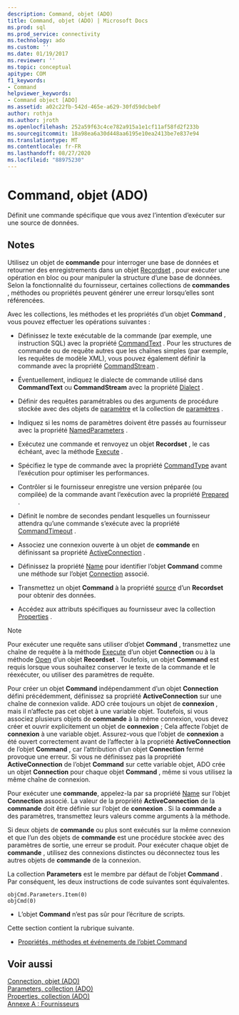 ```yaml
---
description: Command, objet (ADO)
title: Command, objet (ADO) | Microsoft Docs
ms.prod: sql
ms.prod_service: connectivity
ms.technology: ado
ms.custom: ''
ms.date: 01/19/2017
ms.reviewer: ''
ms.topic: conceptual
apitype: COM
f1_keywords:
- Command
helpviewer_keywords:
- Command object [ADO]
ms.assetid: a02c22fb-542d-465e-a629-30fd59dcbebf
author: rothja
ms.author: jroth
ms.openlocfilehash: 252a59f63c4ce782a915a1e1cf11af58fd2f233b
ms.sourcegitcommit: 18a98ea6a30d448aa6195e10ea2413be7e837e94
ms.translationtype: MT
ms.contentlocale: fr-FR
ms.lasthandoff: 08/27/2020
ms.locfileid: "88975230"
---
```

# <a name="command-object-ado"></a>Command, objet (ADO)
Définit une commande spécifique que vous avez l’intention d’exécuter sur une source de données.  
  
## <a name="remarks"></a>Notes  
 Utilisez un objet de **commande** pour interroger une base de données et retourner des enregistrements dans un objet [Recordset](./recordset-object-ado.md) , pour exécuter une opération en bloc ou pour manipuler la structure d’une base de données. Selon la fonctionnalité du fournisseur, certaines collections de **commandes** , méthodes ou propriétés peuvent générer une erreur lorsqu’elles sont référencées.  
  
 Avec les collections, les méthodes et les propriétés d’un objet **Command** , vous pouvez effectuer les opérations suivantes :  
  
-   Définissez le texte exécutable de la commande (par exemple, une instruction SQL) avec la propriété [CommandText](./commandtext-property-ado.md) . Pour les structures de commande ou de requête autres que les chaînes simples (par exemple, les requêtes de modèle XML), vous pouvez également définir la commande avec la propriété [CommandStream](./commandstream-property-ado.md) .  
  
-   Éventuellement, indiquez le dialecte de commande utilisé dans **CommandText** ou **CommandStream** avec la propriété [Dialect](./dialect-property.md) .  
  
-   Définir des requêtes paramétrables ou des arguments de procédure stockée avec des objets de [paramètre](./parameter-object.md) et la collection de [paramètres](./parameters-collection-ado.md) .  
  
-   Indiquez si les noms de paramètres doivent être passés au fournisseur avec la propriété [NamedParameters](./namedparameters-property-ado.md) .  
  
-   Exécutez une commande et renvoyez un objet **Recordset** , le cas échéant, avec la méthode [Execute](./execute-method-ado-command.md) .  
  
-   Spécifiez le type de commande avec la propriété [CommandType](./commandtype-property-ado.md) avant l’exécution pour optimiser les performances.  
  
-   Contrôler si le fournisseur enregistre une version préparée (ou compilée) de la commande avant l’exécution avec la propriété [Prepared](./prepared-property-ado.md) .  
  
-   Définit le nombre de secondes pendant lesquelles un fournisseur attendra qu’une commande s’exécute avec la propriété [CommandTimeout](./commandtimeout-property-ado.md) .  
  
-   Associez une connexion ouverte à un objet de **commande** en définissant sa propriété [ActiveConnection](./activeconnection-property-ado.md) .  
  
-   Définissez la propriété [Name](./name-property-ado.md) pour identifier l’objet **Command** comme une méthode sur l’objet [Connection](./connection-object-ado.md) associé.  
  
-   Transmettez un objet **Command** à la propriété [source](./source-property-ado-recordset.md) d’un **Recordset** pour obtenir des données.  
  
-   Accédez aux attributs spécifiques au fournisseur avec la collection [Properties](./properties-collection-ado.md) .  
  
> [!NOTE]
>  Pour exécuter une requête sans utiliser d’objet **Command** , transmettez une chaîne de requête à la méthode [Execute](./execute-method-ado-connection.md) d’un objet **Connection** ou à la méthode [Open](./open-method-ado-recordset.md) d’un objet **Recordset** . Toutefois, un objet **Command** est requis lorsque vous souhaitez conserver le texte de la commande et le réexécuter, ou utiliser des paramètres de requête.  
  
 Pour créer un objet **Command** indépendamment d’un objet **Connection** défini précédemment, définissez sa propriété **ActiveConnection** sur une chaîne de connexion valide. ADO crée toujours un objet de **connexion** , mais il n’affecte pas cet objet à une variable objet. Toutefois, si vous associez plusieurs objets de **commande** à la même connexion, vous devez créer et ouvrir explicitement un objet de **connexion** ; Cela affecte l’objet de **connexion** à une variable objet. Assurez-vous que l’objet de **connexion** a été ouvert correctement avant de l’affecter à la propriété **ActiveConnection** de l’objet **Command** , car l’attribution d’un objet **Connection** fermé provoque une erreur. Si vous ne définissez pas la propriété **ActiveConnection** de l’objet **Command** sur cette variable objet, ADO crée un objet **Connection** pour chaque objet **Command** , même si vous utilisez la même chaîne de connexion.  
  
 Pour exécuter une **commande**, appelez-la par sa propriété [Name](./name-property-ado.md) sur l’objet **Connection** associé. La valeur de la propriété **ActiveConnection** de la **commande** doit être définie sur l’objet de **connexion** . Si la **commande** a des paramètres, transmettez leurs valeurs comme arguments à la méthode.  
  
 Si deux objets de **commande** ou plus sont exécutés sur la même connexion et que l’un des objets de **commande** est une procédure stockée avec des paramètres de sortie, une erreur se produit. Pour exécuter chaque objet de **commande** , utilisez des connexions distinctes ou déconnectez tous les autres objets de **commande** de la connexion.  
  
 La collection **Parameters** est le membre par défaut de l’objet **Command** . Par conséquent, les deux instructions de code suivantes sont équivalentes.  
  
```  
objCmd.Parameters.Item(0)  
objCmd(0)  
```  
  
-   L’objet **Command** n’est pas sûr pour l’écriture de scripts.  
  
 Cette section contient la rubrique suivante.  
  
-   [Propriétés, méthodes et événements de l’objet Command](./command-object-properties-methods-and-events.md)  
  
## <a name="see-also"></a>Voir aussi  
 [Connection, objet (ADO)](./connection-object-ado.md)   
 [Parameters, collection (ADO)](./parameters-collection-ado.md)   
 [Properties, collection (ADO)](./properties-collection-ado.md)   
 [Annexe A : Fournisseurs](../../guide/appendixes/appendix-a-providers.md)